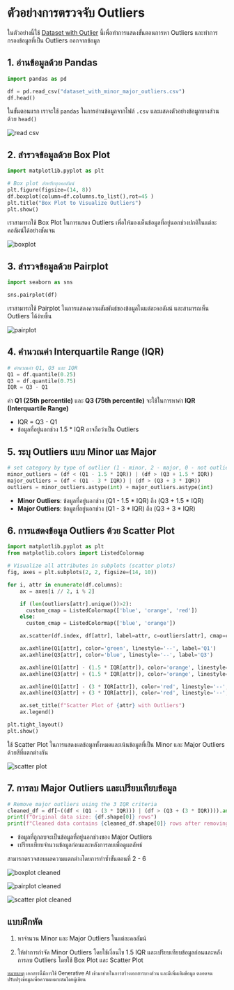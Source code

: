 # ตัวอย่างการตรวจจับ Outliers

ในตัวอย่างนี้ใช้ [Dataset with Outlier](Datasets/dataset_with_minor_major_outliers.csv) นี้เพื่อทำการแสดงขั้นตอนการหา Outliers และทำการกรองข้อมูลที่เป็น Outliers ออกจากข้อมูล

## 1. อ่านข้อมูลด้วย Pandas

```python
import pandas as pd

df = pd.read_csv("dataset_with_minor_major_outliers.csv")
df.head()
```

ในขั้นตอนแรก เราจะใช้ `pandas` ในการอ่านข้อมูลจากไฟล์ `.csv` และแสดงตัวอย่างข้อมูลบางส่วนด้วย `head()`


![read csv](images/05_04_read_csv.png)


## 2. สำรวจข้อมูลด้วย Box Plot

```python
import matplotlib.pyplot as plt

# Box plot สำหรับทุกคอลัมน์
plt.figure(figsize=(14, 8))
df.boxplot(column=df.columns.to_list(),rot=45 )
plt.title("Box Plot to Visualize Outliers")
plt.show()
```

เราสามารถใช้ Box Plot ในการแสดง Outliers เพื่อให้มองเห็นข้อมูลที่อยู่นอกช่วงปกติในแต่ละคอลัมน์ได้อย่างชัดเจน

![boxplot](images/05_05_boxplot.png)


## 3. สำรวจข้อมูลด้วย Pairplot

```python
import seaborn as sns

sns.pairplot(df)
```

เราสามารถใช้ Pairplot ในการแสดงความสัมพันธ์ของข้อมูลในแต่ละคอลัมน์ และสามารถเห็น Outliers ได้ง่ายขึ้น

![pairplot](images/05_06_pair.png)

## 4. คำนวณค่า Interquartile Range (IQR)

```python
# คำนวณค่า Q1, Q3 และ IQR
Q1 = df.quantile(0.25)
Q3 = df.quantile(0.75)
IQR = Q3 - Q1
```

ค่า **Q1 (25th percentile)** และ **Q3 (75th percentile)** จะใช้ในการหาค่า **IQR (Interquartile Range)**

- IQR = Q3 - Q1
- ข้อมูลที่อยู่นอกช่วง 1.5 * IQR  อาจถือว่าเป็น Outliers



## 5. ระบุ Outliers แบบ Minor และ Major

```python
# set category by type of outlier (1 - minor, 2 - major, 0 - not outlier)
minor_outliers = (df < (Q1 - 1.5 * IQR)) | (df > (Q3 + 1.5 * IQR))
major_outliers = (df < (Q1 - 3 * IQR)) | (df > (Q3 + 3 * IQR))
outliers = minor_outliers.astype(int) + major_outliers.astype(int)
```

- **Minor Outliers**: ข้อมูลที่อยู่นอกช่วง (Q1 - 1.5 \* IQR) ถึง (Q3 + 1.5 \* IQR)
- **Major Outliers**: ข้อมูลที่อยู่นอกช่วง (Q1 - 3 \* IQR) ถึง (Q3 + 3 \* IQR)



## 6. การแสดงข้อมูล Outliers ด้วย Scatter Plot

```python
import matplotlib.pyplot as plt
from matplotlib.colors import ListedColormap

# Visualize all attributes in subplots (scatter plots)
fig, axes = plt.subplots(2, 2, figsize=(14, 10))

for i, attr in enumerate(df.columns):
    ax = axes[i // 2, i % 2]

    if (len(outliers[attr].unique())>2):
      custom_cmap = ListedColormap(['blue', 'orange', 'red'])
    else:
      custom_cmap = ListedColormap(['blue', 'orange'])

    ax.scatter(df.index, df[attr], label=attr, c=outliers[attr], cmap=custom_cmap, alpha=0.7)

    ax.axhline(Q1[attr], color='green', linestyle='--', label='Q1')
    ax.axhline(Q3[attr], color='blue', linestyle='--', label='Q3')

    ax.axhline(Q1[attr] - (1.5 * IQR[attr]), color='orange', linestyle='--', label='Minor - Lower Bound')
    ax.axhline(Q3[attr] + (1.5 * IQR[attr]), color='orange', linestyle='--', label='Minor -Upper Bound')

    ax.axhline(Q1[attr] - (3 * IQR[attr]), color='red', linestyle='--', label='Major - Lower Bound')
    ax.axhline(Q3[attr] + (3 * IQR[attr]), color='red', linestyle='--', label='Major - Upper Bound')

    ax.set_title(f"Scatter Plot of {attr} with Outliers")
    ax.legend()

plt.tight_layout()
plt.show()
```

ใช้ Scatter Plot ในการแสดงผลข้อมูลทั้งหมดและเน้นข้อมูลที่เป็น Minor และ Major Outliers ด้วยสีที่แตกต่างกัน

![scatter plot](images/05_07_scatterplot.png)



## 7. การลบ Major Outliers และเปรียบเทียบข้อมูล

```python
# Remove major outliers using the 3 IQR criteria
cleaned_df = df[~((df < (Q1 - (3 * IQR))) | (df > (Q3 + (3 * IQR)))).any(axis=1)]
print(f"Original data size: {df.shape[0]} rows")
print(f"Cleaned data contains {cleaned_df.shape[0]} rows after removing outliers.")
```

- ข้อมูลที่ถูกลบจะเป็นข้อมูลที่อยู่นอกช่วงของ Major Outliers
- เปรียบเทียบจำนวนข้อมูลก่อนและหลังการลบเพื่อดูผลลัพธ์

สามารถตรวจสอบผลความแตกต่างโดยการทำซ้ำขั้นตอนที่ 2 - 6

![boxplot cleaned](images/05_08_boxplot_no_minor.png)

![pairplot cleaned](images/05_09_pair_no_minor.png)

![scatter plot cleaned](images/05_10_scatterplot_no_minor.png)


## แบบฝึกหัด
1) หาจำนวน Minor และ Major Outliers ในแต่ละคอลัมน์

2) ให้ทำการกำจัด Minor Outliers โดยใช้เงื่อนไข 1.5 IQR และเปรียบเทียบข้อมูลก่อนและหลังการลบ Outliers โดยใช้ Box Plot และ Scatter Plot

<sup><ins>หมายเหตุ</ins> เอกสารนี้มีการใช้ Generative AI เข้ามาช่วยในการสร้างเอกสารบางส่วน และมีเพิ่มเติมข้อมูล ตลอดจนปรับปรุงข้อมูลเพื่อความเหมาะสมโดยผู้เขียน</sup> 

